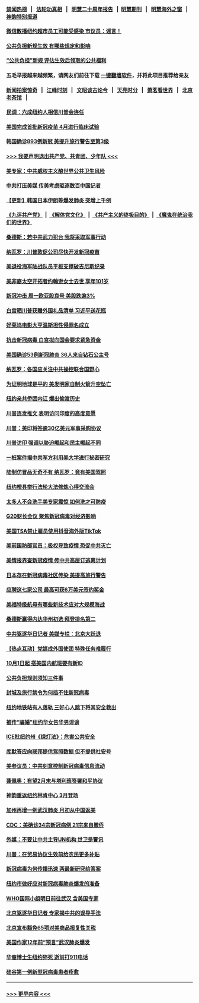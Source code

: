 #### [禁闻热榜](热点新闻.md?=0)  &nbsp;&nbsp;|&nbsp;&nbsp; [法轮功真相](https://github.com/gfw-breaker/truth/blob/master/README.md?=0) &nbsp;&nbsp;|&nbsp;&nbsp; [明慧二十周年报告](https://github.com/gfw-breaker/mh-reports/blob/master/README.md?=0) &nbsp;&nbsp;|&nbsp;&nbsp;[明慧期刊](https://github.com/gfw-breaker/mh-qikan) &nbsp;&nbsp;|&nbsp;&nbsp; [明慧海外之窗](https://github.com/gfw-breaker/mh-news/blob/master/README.md?=0) &nbsp;&nbsp;|&nbsp;&nbsp; [神韵特别报道](https://github.com/gfw-breaker/mh-news/blob/master/shenyun.md?=0)
#### [微信散播纽约超市员工可能受感染  市议员：谣言！](../pages/nsc412/n11893861.md?t=02251901) 
#### [公共负担新规生效 有哪些规定和影响](../pages/nsc412/n11893866.md?t=02251901) 
#### [“公共负担”新规  评估生效后领取的公共福利](../pages/nsc412/n11893847.md?t=02251901) 
#### 五毛举报越来越频繁，请网友们前往下载 [一键翻墙软件](https://github.com/gfw-breaker/ssr-accounts)，并将此项目推荐给亲友
#### [新闻拍案惊奇](https://github.com/gfw-breaker/banned-news/blob/master/pages/link4.md) &nbsp;&nbsp;|&nbsp;&nbsp; [江峰时刻](https://github.com/gfw-breaker/banned-news/blob/master/pages/link4.md) &nbsp;&nbsp;|&nbsp;&nbsp; [文昭谈古论今](https://github.com/gfw-breaker/banned-news/blob/master/pages/link4.md) &nbsp;&nbsp;|&nbsp;&nbsp; [天亮时分](https://github.com/gfw-breaker/banned-news/blob/master/pages/link4.md) &nbsp;&nbsp;|&nbsp;&nbsp; [萧茗看世界](https://github.com/gfw-breaker/banned-news/blob/master/pages/link4.md) &nbsp;&nbsp;|&nbsp;&nbsp; [北京老茶馆](https://github.com/gfw-breaker/banned-news/blob/master/pages/link4.md) &nbsp;&nbsp;|&nbsp;&nbsp; 
#### [民调：六成纽约人相信川普会连任](../pages/nsc412/n11893884.md?t=02251901) 
#### [美国完成首批新冠疫苗 4月进行临床试验](../pages/nsc412/n11893526.md?t=02251901) 
#### [韩国确诊893例新冠 美提升旅行警告至第3级](../pages/nsc412/n11893662.md?t=02251901) 
#### [>>> 我要声明退出共产党、共青团、少年队 <<<](https://github.com/begood0513/goodnews/blob/master/quit/letter.md) 
#### [美专家：中共威权主义酿世界公共卫生风险](../pages/nsc412/n11893474.md?t=02251901) 
#### [中共打压美媒 传美考虑驱逐数百中国记者](../pages/nsc412/n11893178.md?t=02251901) 
#### [【更新】韩国日本伊朗等爆发肺炎 突增上千例](../pages/nsc412/n11890652.md?t=02251901) 
#### [《九评共产党》](https://github.com/begood0513/9ping.md/blob/master/README.md) &nbsp;|&nbsp; [《解体党文化》](../../../../jtdwh.md/blob/master/README.md)  &nbsp;|&nbsp; [《共产主义的终极目的》](../../../../gczydzjmd.md/blob/master/README.md) &nbsp;|&nbsp; [《魔鬼在统治我们的世界》](../../../../mgztzwmdsj.md/blob/master/README.md) 
#### [桑德斯：若中共武力犯台 我将采取军事行动](../pages/nsc412/n11893282.md?t=02251901) 
#### [纳瓦罗：川普敦促公司尽快开发新冠疫苗](../pages/nsc412/n11893211.md?t=02251901) 
#### [美退役海军陆战队员平板支撑破吉尼斯纪录](../pages/nsc412/n11893022.md?t=02251901) 
#### [美非裔太空开拓者约翰逊女士去世 享年101岁](../pages/nsc412/n11892917.md?t=02251901) 
#### [新冠冲击 周一欧亚股哀号 美股跌逾3%](../pages/nsc412/n11892648.md?t=02251901) 
#### [白宫晒川普获赠外国礼品清单 习近平送花瓶](../pages/nsc412/n11892985.md?t=02251901) 
#### [好莱坞电影大亨温斯坦性侵罪名成立](../pages/nsc412/n11892907.md?t=02251901) 
#### [抗击新冠病毒 白宫拟向国会要求紧急资金](../pages/nsc412/n11892943.md?t=02251901) 
#### [美国确诊53例新冠肺炎 36人来自钻石公主号](../pages/nsc412/n11892877.md?t=02251901) 
#### [纳瓦罗：各国应关注中共操控联合国野心](../pages/nsc412/n11892856.md?t=02251901) 
#### [为证明地球是平的 美发明家自制火箭升空坠亡](../pages/nsc412/n11892645.md?t=02251901) 
#### [纽约亲共侨团内讧 爆出偷渡历史](../pages/nsc412/n11891235.md?t=02251901) 
#### [川普连发推文 表明访问印度的高度意愿](../pages/nsc412/n11891927.md?t=02251901) 
#### [川普：美印将签逾30亿美元军事采购协议](../pages/nsc412/n11892494.md?t=02251901) 
#### [川普访印 强调以胁迫崛起和民主崛起不同](../pages/nsc412/n11891855.md?t=02251901) 
#### [一桩案件揭中共军方利用美大学进行秘密研究](../pages/nsc412/n11891206.md?t=02251901) 
#### [陆制仿冒品无奇不有 纳瓦罗：竟有美国驾照](../pages/nsc412/n11890953.md?t=02251901) 
#### [纽约橙县举行法轮大法修炼心得交流会](../pages/nsc412/n11890760.md?t=02251901) 
#### [太多人不会洗手美专家震惊 如何洗才可防疫](../pages/nsc412/n11875866.md?t=02251901) 
#### [G20财长会议 聚焦新冠病毒对经济影响](../pages/nsc412/n11890400.md?t=02251901) 
#### [美国TSA禁止雇员使用抖音海外版TikTok](../pages/nsc412/n11890500.md?t=02251901) 
#### [美前国防部官员：极权导致疫情 恐促中共灭亡](../pages/nsc412/n11889092.md?t=02251901) 
#### [美情报界查新冠疫情 传中共高层订逃离计划](../pages/nsc412/n11888161.md?t=02251901) 
#### [日本存在新冠病毒社区传染 美提高旅行警告](../pages/nsc412/n11889917.md?t=02251901) 
#### [应聘这七家公司 最高可获6万美元签约奖金](../pages/nsc412/n11879446.md?t=02251901) 
#### [美福特级航母有哪些新技术应对大规模海战](../pages/nsc412/n11882087.md?t=02251901) 
#### [桑德斯赢得内达华州初选 拜登排名第二](../pages/nsc412/n11888760.md?t=02251901) 
#### [中共驱逐华日记者 美媒专栏：北京大跃退](../pages/nsc412/n11888453.md?t=02251901) 
#### [【热点互动】党媒成外国使团 特殊任务难履行](../pages/nsc412/n11888306.md?t=02251901) 
#### [10月1日起 搭美国内航班要有新ID](../pages/nsc412/n11888243.md?t=02251901) 
#### [公共负担规则须知三件事](../pages/nsc412/n11888123.md?t=02251901) 
#### [封城及旅行禁令为何挡不住新冠病毒](../pages/nsc412/n11888067.md?t=02251901) 
#### [纽约地铁站有人落轨   三好心人跳下将其安全救出](../pages/nsc412/n11888088.md?t=02251901) 
#### [被传“骗婚”纽约华女告华男诽谤](../pages/nsc412/n11887303.md?t=02251901) 
#### [ICE批纽约州《绿灯法》：危害公共安全](../pages/nsc412/n11887285.md?t=02251901) 
#### [库默答应向联邦提供驾照数据 但不提供社安号](../pages/nsc412/n11887269.md?t=02251901) 
#### [美参议员：中共刻意控制新冠病毒信息流动](../pages/nsc412/n11887949.md?t=02251901) 
#### [蓬佩奥：有望2月末与塔利班签署和平协议](../pages/nsc412/n11887248.md?t=02251901) 
#### [神韵重返纽约林肯中心 3月登场](../pages/nsc412/n11885013.md?t=02251901) 
#### [加州再增一例武汉肺炎 月初从中国返美](../pages/nsc412/n11886929.md?t=02251901) 
#### [CDC：美确诊34宗新冠病例 21宗来自撤侨](../pages/nsc412/n11886795.md?t=02251901) 
#### [外媒：不要让中共主导UN机构 世卫是警讯](../pages/nsc412/n11886401.md?t=02251901) 
#### [川普：在贸易协议生效前给农民更多补贴](../pages/nsc412/n11886549.md?t=02251901) 
#### [新冠病毒为何传播迅速 两最新研究给答案](../pages/nsc412/n11886505.md?t=02251901) 
#### [纽约市做好应对新冠病毒肺炎爆发的准备](../pages/nsc412/n11885019.md?t=02251901) 
#### [WHO国际小组明日前往武汉 含美国专家](../pages/nsc412/n11886380.md?t=02251901) 
#### [北京驱逐华日记者 专家揭中共的误导手法](../pages/nsc412/n11886124.md?t=02251901) 
#### [北京宣布豁免65项对美商品报复性关税](../pages/nsc412/n11885960.md?t=02251901) 
#### [美国作家12年前“预言”武汉肺炎爆发](../pages/nsc412/n11885487.md?t=02251901) 
#### [华裔博士生纽约猝死  逝前打911电话](../pages/nsc412/n11885007.md?t=02251901) 
#### [硅谷第一例新型冠病毒患者痊愈](../pages/nsc412/n11885163.md?t=02251901) 

----
#### [ >>> 更早内容 <<< ](../indexes/nsc412-earlier.md)
